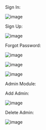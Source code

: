 Sign In:




![image](https://github.com/user-attachments/assets/dfac3c77-0332-4ff0-a483-e9cdbac55bf5)




Sign Up:



![image](https://github.com/user-attachments/assets/8b5e207c-fb05-419d-a573-e14b0292a60d)



Forgot Password:



![image](https://github.com/user-attachments/assets/6184d5b1-92b0-4022-b638-44c2a86d050b)






![image](https://github.com/user-attachments/assets/d0244508-7239-4a30-80a3-f0cb8b221f73)





![image](https://github.com/user-attachments/assets/15446ccd-e8ff-43ec-962b-35f804f7ca76)






Admin Module:



Add Admin:





![image](https://github.com/user-attachments/assets/c9e252ce-f237-4576-9504-38f4a2765b33)




Delete Admin:




![image](https://github.com/user-attachments/assets/aeaf18f2-ea26-4cfe-b10e-8ffa1c040bec)







